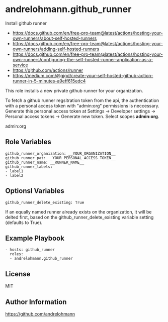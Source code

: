 andrelohmann.github_runner
==========================

Install github runner

  * https://docs.github.com/en/free-pro-team@latest/actions/hosting-your-own-runners/about-self-hosted-runners
  * https://docs.github.com/en/free-pro-team@latest/actions/hosting-your-own-runners/adding-self-hosted-runners
  * https://docs.github.com/en/free-pro-team@latest/actions/hosting-your-own-runners/configuring-the-self-hosted-runner-application-as-a-service
  * https://github.com/actions/runner
  * https://medium.com/@gjgd/create-your-self-hosted-github-action-runner-in-5-minutes-a9eff615edc4

This role installs a new private github runner for your organization.

To fetch a github runner regsitration token from the api, the authentication with a personal access token with "admin:org" permissions is neccessary. Generate this personal access token at Settings -> Developer settings -> Personal access tokens -> Generate new token. Select scopes __admin:org__.

admin:org

Role Variables
--------------

    github_runner_organization: __YOUR_ORGANIZATION__
    github_runner_pat: __YOUR_PERSONAL_ACCESS_TOKEN__
    github_runner_name: __RUNNER_NAME__
    github_runner_labels:
    - label1
    - label2

Optionsl Variables
------------------

    github_runner_delete_existing: True

If an equally named runner already exists on the organization, it will be delted first, based on the github_runner_delete_existing variable setting (defaults to True).

Example Playbook
----------------

    - hosts: github_runner
      roles:
      - andrelohmann.github_runner

License
-------

MIT

Author Information
------------------

https://github.com/andrelohmann
